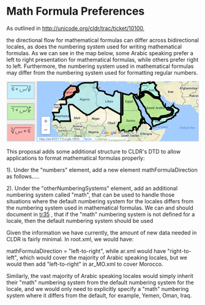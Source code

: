 # Math Formula Preferences

As outlined in <http://unicode.org/cldr/trac/ticket/10100,>

the directional flow for mathematical formulas can differ across bidirectional
locales, as does the numbering system used for writing mathematical formulas. As
we can see in the map below, some Arabic speaking prefer a left to right
presentation for mathematical formulas, while others prefer right to left.
Furthermore, the numbering system used in mathematical formulas may differ from
the numbering system used for formatting regular numbers.

![Math Formula Direction Preferences](MathFormularDir_GoogleMap.PNG)

This proposal adds some additional structure to CLDR's DTD to allow applications
to format mathematical formulas properly:

1). Under the "numbers" element, add a new element mathFormulaDirection as
follows.....

<!ELEMENT numbers ( alias | ( defaultNumberingSystem\*, otherNumberingSystems\*,
minimumGroupingDigits\*, **mathFormulaDirection\*,** symbols\*,
<!ELEMENT mathFormulaDirection ( #PCDATA ) >
<!ATTLIST mathFormulaDirection alt NMTOKENS #IMPLIED >
<!ATTLIST mathFormulaDirection draft (approved | contributed | provisional |
unconfirmed | true | false) #IMPLIED >
<!--@METADATA-->
<!--@DEPRECATED:true, false-->
2). Under the "otherNumberingSystems" element, add an additional numbering
system called "math", that can be used to handle those situations where the
default numbering system for the locales differs from the numbering system used
in mathematical formulas. We can and should document in
[tr35](http://www.unicode.org/reports/tr35/tr35-numbers.html#otherNumberingSystems)
, that if the "math" numbering system is not defined for a locale, then the
default numbering system should be used
<!ELEMENT otherNumberingSystems ( alias | ( native\*, traditional\*, finance\*,
**math\***, special\* ) ) >
<!ELEMENT math ( #PCDATA ) >
<!ATTLIST math alt NMTOKENS #IMPLIED >
<!ATTLIST math draft (approved | contributed | provisional | unconfirmed | true
| false) #IMPLIED >
<!--@METADATA-->
<!--@DEPRECATED:true, false-->

Given the information we have currently, the amount of new data needed in CLDR
is fairly minimal. In root.xml, we would have:

mathFormulaDirection = "left-to-right", while ar.xml would have "right-to-left",
which would cover the majority of Arabic speaking locales, but we would then add
"left-to-right" in ar_MO.xml to cover Morocco.

Similarly, the vast majority of Arabic speaking locales would simply inherit
their "math" numbering system from the default numbering system for the locale,
and we would only need to explicitly specify a "math" numbering system where it
differs from the default, for example, Yemen, Oman, Iraq.
